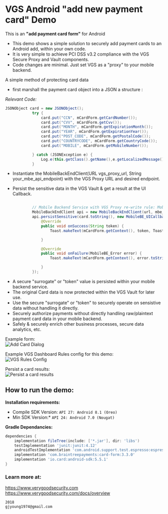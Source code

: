 # VGS Android "add new payment card" Demo

This is an **"add payment card form"** for Android

- This demo shows a simple solution to securely add payment cards to an Android add, within your own code.   
- It is very simple to achieve PCI DSS v3.2 compliance with the VGS Secure Proxy and Vault components.   
- Code changes are minimal. Just set VGS as a "proxy" to your mobile backend.  

A simple method of protecting card data 
- first marshall the payment card object into a JSON a structure : 


*Relevant Code:*
```java
JSONObject card = new JSONObject();
            try {
                card.put("CCN", mCardForm.getCardNumber());
                card.put("CVV", mCardForm.getCvv());
                card.put("MONTH", mCardForm.getExpirationMonth());
                card.put("YEAR", mCardForm.getExpirationYear());
                card.put("POST_CODE", mCardForm.getPostalCode());
                card.put("COUNTRYCODE", mCardForm.getCountryCode());
                card.put("MOBILE", mCardForm.getMobileNumber());

            } catch (JSONException e) {
                Log.e(this.getClass().getName(),e.getLocalizedMessage());;
            }
```

- Instantiate the MobileBackEndClient(URL vgs_proxy_url, String your_mbe_api_endpoint) with the VGS Proxy URL and desired endpoint.    

- Persist the sensitive data in the VGS Vault & get a result at the UI Callback.  


```java

            // Mobile Backend Service with VGS Proxy re-write rule: MobileBackEndClient(url, mbe_endpoint)
            MobileBackEndClient api = new MobileBackEndClient(url, mbe_endpoint); //URL reflects VGS proxy
            api.persistSensitive(card.toString(), new MobileBE_UICallback() {
                @Override
                public void onSuccess(String token) {
                    Toast.makeText(mCardForm.getContext(), token, Toast.LENGTH_SHORT).show();

                }

                @Override
                public void onFailure(MobileBE_Error error) {
                    Toast.makeText(mCardForm.getContext(), error.toString(), Toast.LENGTH_LONG).show();

                }
            });
```

- A secure "surrogate" or "token" value is persisted within your mobile backend service.   
- The original Card data is now protected within the VGS Vault for later use. 
- Use the secure "surrogate" or "token" to securely operate on sensistive data without handling it directly.
- Securely authorize payments without directly handling raw/plaintext payment card data in your mobile backend. 
- Safely & securely enrich other business processes, secure data analytics, etc.

Example form:    
![Add Card Dialog](./docs/add_card_form.png)    

Example VGS Dashboard Rules config for this demo:    
![VGS Rules Config](./docs/rules.png)     

Persist a card results:     
![Persist a card results](./docs/add_card_result.png)        

## How to run the demo:
**Installation requirements:**    
* Compile SDK Version: `API 27: Android 8.1 (Oreo)`    
* Min SDK Version:* `API 24: Android 7.0 (Nougat)`    

**Gradle Dependancies:**
```gradle
dependencies {
    implementation fileTree(include: ['*.jar'], dir: 'libs')
    testImplementation 'junit:junit:4.12'
    androidTestImplementation 'com.android.support.test.espresso:espresso-core:3.0.2'
    implementation 'com.braintreepayments:card-form:3.3.0'
    implementation 'io.card:android-sdk:5.5.1'
}
```

### Learn more at:    
https://www.verygoodsecurity.com    
https://www.verygoodsecurity.com/docs/overview

```
2018
gjyoung1974@gmail.com
```

